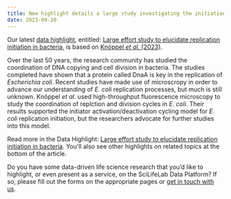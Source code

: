 ```yaml
---
title: New highlight details a large study investigating the initiation of replication in E. coli.
date: 2023-09-20
---
```


Our latest [data highlight](/highlights/), entitled: [Large effort study to elucidate replication initiation in bacteria](/highlights/bacterial_replication/), is based on [Knöppel _et al._ (2023)](https://www.pnas.org/doi/10.1073/pnas.2213795120).

Over the last 50 years, the research community has studied the coordination of DNA copying and cell division in bacteria. The studies completed have shown that a protein called DnaA is key in the replication of _Escherichia coli_. Recent studies have made use of microscropy in order to advance our understanding of _E. coli_ replication processes, but much is still unknown. Knöppel _et al._ used high-throughput fluorescence microscopy to study the coordination of replction and division cycles in _E. coli_. Their results supported the initiator activation/deactivation cycling model for _E. coli_ replication initiation, but the researchers advocate for further studies into this model.

Read more in the Data Highlight: [Large effort study to elucidate replication initiation in bacteria](/highlights/bacterial_replication/). You'll also see other highlights on related topics at the bottom of the article.

Do you have some data-driven life science research that you’d like to highlight, or even present as a service, on the SciLifeLab Data Platform? If so, please fill out the forms on the appropriate pages or [get in touch with us](/contact/).
